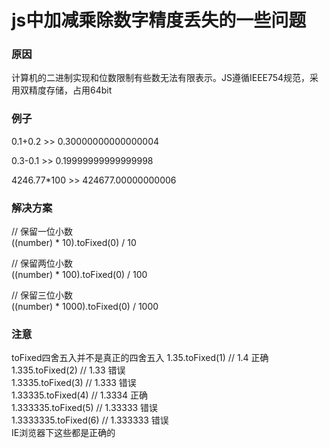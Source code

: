 # js中加减乘除数字精度丢失的一些问题

### 原因
计算机的二进制实现和位数限制有些数无法有限表示。JS遵循IEEE754规范，采用双精度存储，占用64bit

### 例子
0.1+0.2  >> 0.30000000000000004

0.3-0.1  >> 0.19999999999999998

4246.77*100 >> 424677.00000000006

### 解决方案
// 保留一位小数	<br />
((number) * 10).toFixed(0) / 10

// 保留两位小数	<br />
((number) * 100).toFixed(0) / 100

// 保留三位小数	<br />
((number) * 1000).toFixed(0) / 1000


### 注意
toFixed四舍五入并不是真正的四舍五入
1.35.toFixed(1) // 1.4 正确	<br />
1.335.toFixed(2) // 1.33  错误 <br />
1.3335.toFixed(3) // 1.333 错误	<br />
1.33335.toFixed(4) // 1.3334 正确 <br />
1.333335.toFixed(5)  // 1.33333 错误	<br />
1.3333335.toFixed(6) // 1.333333 错误 <br />
IE浏览器下这些都是正确的
